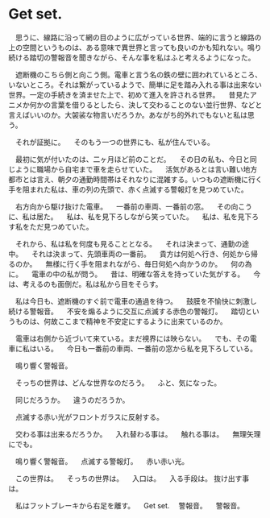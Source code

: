 # Get set.

　思うに、線路に沿って網の目のように広がっている世界、端的に言うと線路の上の空間というものは、ある意味で異世界と言っても良いのかも知れない。鳴り続ける踏切の警報音を聞きながら、そんな事を私はふと考えるようになった。

　遮断機のこちら側と向こう側。電車と言う名の鉄の壁に囲われているところ、いないところ。それは繋がっているようで、簡単に足を踏み入れる事は出来ない世界。一定の手続きを済ませた上で、初めて進入を許される世界。
　昔見たアニメか何かの言葉を借りるとしたら、決して交わることのない並行世界、などと言えばいいのか。大袈裟な物言いだろうか。あながち的外れでもないと私は思う。

　それが証拠に。
　そのもう一つの世界にも、私が住んでいる。

　最初に気が付いたのは、二ヶ月ほど前のことだ。
　その日の私も、今日と同じように職場から自宅まで車を走らせていた。
　活気があるとは言い難い地方都市とは言え、朝夕の通勤時間帯はそれなりに混雑する。いつもの遮断機に行く手を阻まれた私は、車の列の先頭で、赤く点滅する警報灯を見つめていた。

　右方向から駆け抜けた電車。
　一番前の車両、一番前の窓。
　その向こうに、私は居た。
　私は、私を見下ろしながら笑っていた。
　私は、私を見下ろす私をただ見つめていた。

　それから、私は私を何度も見ることとなる。
　それは決まって、通勤の途中。
　それは決まって、先頭車両の一番前。
　貴方は何処へ行き、何処から帰るのか。
　無様に行く手を阻まれながら、毎日何処へ向かうのか。
　何の為に。
　電車の中の私が問う。
　昔は、明確な答えを持っていた気がする。
　今は、考えるのも面倒だ。私は私から目をそらす。

　私は今日も、遮断機のすぐ前で電車の通過を待つ。
　鼓膜を不愉快に刺激し続ける警報音。
　不安を煽るように交互に点滅する赤色の警報灯。
　踏切というものは、何故ここまで精神を不安定にするように出来ているのか。

　電車は右側から近づいて来ている。まだ視界には映らない。
　でも、その電車に私はいる。
　今日も一番前の車両、一番前の窓から私を見下ろしている。

　鳴り響く警報音。

　そっちの世界は、どんな世界なのだろう。
　ふと、気になった。

　同じだろうか。
　違うのだろうか。

　点滅する赤い光がフロントガラスに反射する。

　交わる事は出来るだろうか。
　入れ替わる事は。
　触れる事は。
　無理矢理にでも。

　鳴り響く警報音。
　点滅する警報灯。
　赤い赤い光。

　この世界は。
　そっちの世界は。
　入口は。
　入る手段は。
抜け出す事は。

　私はフットブレーキから右足を離す。
　Get set.
　警報音。
　警報音。